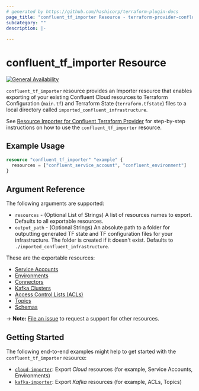 ```yaml
---
# generated by https://github.com/hashicorp/terraform-plugin-docs
page_title: "confluent_tf_importer Resource - terraform-provider-confluent"
subcategory: ""
description: |-
  
---
```


# confluent_tf_importer Resource

[![General Availability](https://img.shields.io/badge/Lifecycle%20Stage-General%20Availability-%2345c6e8)](https://docs.confluent.io/cloud/current/api.html#section/Versioning/API-Lifecycle-Policy)

`confluent_tf_importer` resource provides an Importer resource that enables exporting of your existing Confluent Cloud resources to Terraform Configuration (`main.tf`) and Terraform State (`terraform.tfstate`) files to a local directory called `imported_confluent_infrastructure`.

See [Resource Importer for Confluent Terraform Provider](https://registry.terraform.io/providers/confluentinc/confluent/latest/docs/guides/resource-importer) for step-by-step instructions on how to use the `confluent_tf_importer` resource.

## Example Usage

```terraform
resource "confluent_tf_importer" "example" {
  resources = ["confluent_service_account", "confluent_environment"]
}
```

<!-- schema generated by tfplugindocs -->
## Argument Reference

The following arguments are supported:

- `resources` - (Optional List of Strings) A list of resources names to export. Defaults to all exportable resources.
- `output_path` - (Optional Strings) An absolute path to a folder for outputting generated TF state and TF configuration files for your infrastructure. The folder is created if it doesn't exist. Defaults to `./imported_confluent_infrastructure`.

These are the exportable resources:
   * [Service Accounts](https://registry.terraform.io/providers/confluentinc/confluent/latest/docs/resources/confluent_service_account)
   * [Environments](https://registry.terraform.io/providers/confluentinc/confluent/latest/docs/resources/confluent_environment)
   * [Connectors](https://registry.terraform.io/providers/confluentinc/confluent/latest/docs/resources/confluent_connector)
   * [Kafka Clusters](https://registry.terraform.io/providers/confluentinc/confluent/latest/docs/resources/confluent_kafka_cluster)
   * [Access Control Lists (ACLs)](https://registry.terraform.io/providers/confluentinc/confluent/latest/docs/resources/confluent_kafka_acl)
   * [Topics](https://registry.terraform.io/providers/confluentinc/confluent/latest/docs/resources/confluent_kafka_topic)
   * [Schemas](https://registry.terraform.io/providers/confluentinc/confluent/latest/docs/resources/confluent_schema)

-> **Note:** [File an issue](https://github.com/confluentinc/terraform-provider-confluent/issues) to request a support for other resources.

## Getting Started
The following end-to-end examples might help to get started with the `confluent_tf_importer` resource:
  * [`cloud-importer`](https://github.com/confluentinc/terraform-provider-confluent/tree/master/examples/configurations/cloud-importer): Export _Cloud_ resources (for example, Service Accounts, Environments)
  * [`kafka-importer`](https://github.com/confluentinc/terraform-provider-confluent/tree/master/examples/configurations/kafka-importer): Export _Kafka_ resources (for example, ACLs, Topics)
